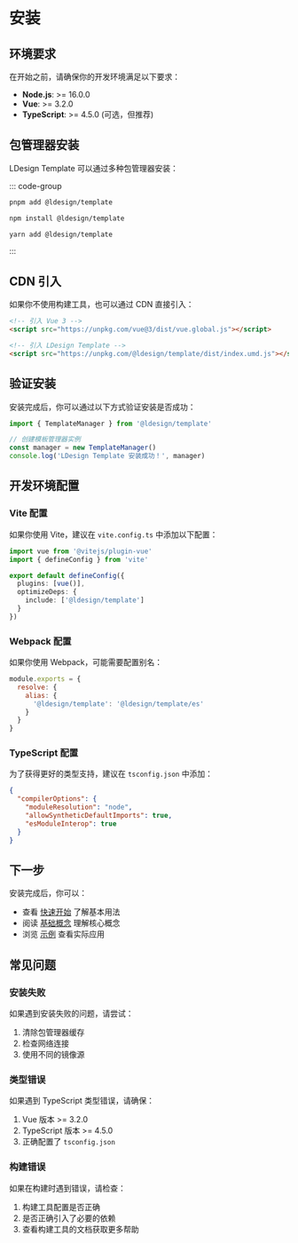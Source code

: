 # 安装

## 环境要求

在开始之前，请确保你的开发环境满足以下要求：

- **Node.js**: >= 16.0.0
- **Vue**: >= 3.2.0
- **TypeScript**: >= 4.5.0 (可选，但推荐)

## 包管理器安装

LDesign Template 可以通过多种包管理器安装：

::: code-group

```bash [pnpm]
pnpm add @ldesign/template
```

```bash [npm]
npm install @ldesign/template
```

```bash [yarn]
yarn add @ldesign/template
```

:::

## CDN 引入

如果你不使用构建工具，也可以通过 CDN 直接引入：

```html
<!-- 引入 Vue 3 -->
<script src="https://unpkg.com/vue@3/dist/vue.global.js"></script>

<!-- 引入 LDesign Template -->
<script src="https://unpkg.com/@ldesign/template/dist/index.umd.js"></script>
```

## 验证安装

安装完成后，你可以通过以下方式验证安装是否成功：

```typescript
import { TemplateManager } from '@ldesign/template'

// 创建模板管理器实例
const manager = new TemplateManager()
console.log('LDesign Template 安装成功！', manager)
```

## 开发环境配置

### Vite 配置

如果你使用 Vite，建议在 `vite.config.ts` 中添加以下配置：

```typescript
import vue from '@vitejs/plugin-vue'
import { defineConfig } from 'vite'

export default defineConfig({
  plugins: [vue()],
  optimizeDeps: {
    include: ['@ldesign/template']
  }
})
```

### Webpack 配置

如果你使用 Webpack，可能需要配置别名：

```javascript
module.exports = {
  resolve: {
    alias: {
      '@ldesign/template': '@ldesign/template/es'
    }
  }
}
```

### TypeScript 配置

为了获得更好的类型支持，建议在 `tsconfig.json` 中添加：

```json
{
  "compilerOptions": {
    "moduleResolution": "node",
    "allowSyntheticDefaultImports": true,
    "esModuleInterop": true
  }
}
```

## 下一步

安装完成后，你可以：

- 查看 [快速开始](./getting-started.md) 了解基本用法
- 阅读 [基础概念](./concepts.md) 理解核心概念
- 浏览 [示例](../examples/) 查看实际应用

## 常见问题

### 安装失败

如果遇到安装失败的问题，请尝试：

1. 清除包管理器缓存
2. 检查网络连接
3. 使用不同的镜像源

### 类型错误

如果遇到 TypeScript 类型错误，请确保：

1. Vue 版本 >= 3.2.0
2. TypeScript 版本 >= 4.5.0
3. 正确配置了 `tsconfig.json`

### 构建错误

如果在构建时遇到错误，请检查：

1. 构建工具配置是否正确
2. 是否正确引入了必要的依赖
3. 查看构建工具的文档获取更多帮助
